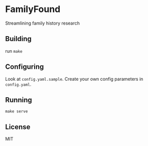 
# FamilyFound

  Streamlining family history research

## Building

run `make`

## Configuring

Look at `config.yaml.sample`. Create your own config parameters in `config.yaml`.

## Running

`make serve`

## License

  MIT

